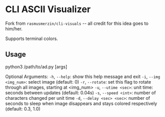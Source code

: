# CLI ASCII Visualizer

Fork from `rasmusmerzin/cli-visuals` -- all credit for this idea goes to him/her.

Supports terminal colors.

## Usage

python3 /path/to/ad.py [args]


Optional Arguments:
  `-h`, `--help`: show this help message and exit
  `-i`, `--img <img_num>`: select image (default: 0)
  `-r`, `--rotate`: set this flag to rotate through all images, starting at <img_num>
  `-u`, `--utime <sec>`: unit time: seconds between updates (default: 0.04s)
  `-s`, `--speed <int>`: number of characters changed per unit time
  `-d`, `--delay <sec> <sec>`: number of seconds to sleep when image disappears and stays colored respectively (default: 0.3, 1.0)
